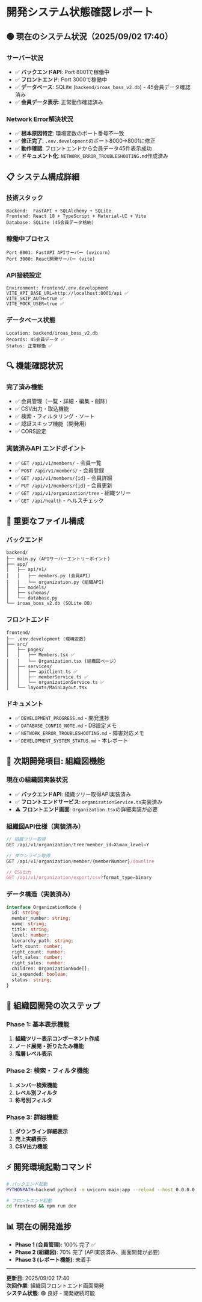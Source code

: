 # 開発システム状態確認レポート

## 🟢 現在のシステム状況（2025/09/02 17:40）

### サーバー状況
- ✅ **バックエンドAPI**: Port 8001で稼働中
- ✅ **フロントエンド**: Port 3000で稼働中  
- ✅ **データベース**: SQLite (`backend/iroas_boss_v2.db`) - 45会員データ確認済み
- ✅ **会員データ表示**: 正常動作確認済み

### Network Error解決状況
- ✅ **根本原因特定**: 環境変数のポート番号不一致
- ✅ **修正完了**: `.env.development`のポート8000→8001に修正
- ✅ **動作確認**: フロントエンドから会員データ45件表示成功
- ✅ **ドキュメント化**: `NETWORK_ERROR_TROUBLESHOOTING.md`作成済み

## 📋 システム構成詳細

### 技術スタック
```
Backend:  FastAPI + SQLAlchemy + SQLite
Frontend: React 18 + TypeScript + Material-UI + Vite  
Database: SQLite (45会員データ格納)
```

### 稼働中プロセス
```
Port 8001: FastAPI APIサーバー (uvicorn)
Port 3000: React開発サーバー (vite) 
```

### API接続設定
```
Environment: frontend/.env.development
VITE_API_BASE_URL=http://localhost:8001/api ✅
VITE_SKIP_AUTH=true ✅  
VITE_MOCK_USER=true ✅
```

### データベース状態
```
Location: backend/iroas_boss_v2.db
Records: 45会員データ ✅
Status: 正常稼働 ✅
```

## 🔍 機能確認状況

### 完了済み機能
- ✅ 会員管理（一覧・詳細・編集・削除）
- ✅ CSV出力・取込機能  
- ✅ 検索・フィルタリング・ソート
- ✅ 認証スキップ機能（開発用）
- ✅ CORS設定

### 実装済みAPI エンドポイント
- ✅ `GET /api/v1/members/` - 会員一覧
- ✅ `POST /api/v1/members/` - 会員登録
- ✅ `GET /api/v1/members/{id}` - 会員詳細
- ✅ `PUT /api/v1/members/{id}` - 会員更新  
- ✅ `GET /api/v1/organization/tree` - 組織ツリー
- ✅ `GET /api/health` - ヘルスチェック

## 📁 重要なファイル構成

### バックエンド
```
backend/
├── main.py (APIサーバーエントリーポイント)
├── app/
│   ├── api/v1/
│   │   ├── members.py (会員API)
│   │   └── organization.py (組織API)
│   ├── models/
│   ├── schemas/
│   └── database.py
└── iroas_boss_v2.db (SQLite DB)
```

### フロントエンド
```
frontend/
├── .env.development (環境変数)
├── src/
│   ├── pages/
│   │   ├── Members.tsx ✅
│   │   └── Organization.tsx (組織図ページ)
│   ├── services/
│   │   ├── apiClient.ts ✅
│   │   ├── memberService.ts ✅ 
│   │   └── organizationService.ts ✅
│   └── layouts/MainLayout.tsx
```

### ドキュメント
- ✅ `DEVELOPMENT_PROGRESS.md` - 開発進捗
- ✅ `DATABASE_CONFIG_NOTE.md` - DB設定メモ
- ✅ `NETWORK_ERROR_TROUBLESHOOTING.md` - 障害対応メモ
- ✅ `DEVELOPMENT_SYSTEM_STATUS.md` - 本レポート

## 🎯 次期開発項目: 組織図機能

### 現在の組織図実装状況
- ✅ **バックエンドAPI**: 組織ツリー取得API実装済み
- ✅ **フロントエンドサービス**: `organizationService.ts`実装済み
- ⚠️ **フロントエンド画面**: `Organization.tsx`の詳細実装が必要

### 組織図API仕様（実装済み）
```typescript
// 組織ツリー取得
GET /api/v1/organization/tree?member_id=X&max_level=Y

// ダウンライン取得  
GET /api/v1/organization/member/{memberNumber}/downline

// CSV出力
GET /api/v1/organization/export/csv?format_type=binary
```

### データ構造（実装済み）
```typescript
interface OrganizationNode {
  id: string;
  member_number: string;
  name: string;
  title: string;
  level: number;
  hierarchy_path: string;
  left_count: number;
  right_count: number;
  left_sales: number;
  right_sales: number;
  children: OrganizationNode[];
  is_expanded: boolean;
  status: string;
}
```

## 🚀 組織図開発の次ステップ

### Phase 1: 基本表示機能
1. **組織ツリー表示コンポーネント作成**
2. **ノード展開・折りたたみ機能**
3. **階層レベル表示**

### Phase 2: 検索・フィルタ機能
1. **メンバー検索機能**
2. **レベル別フィルタ**
3. **称号別フィルタ**

### Phase 3: 詳細機能
1. **ダウンライン詳細表示**
2. **売上実績表示**
3. **CSV出力機能**

## ⚡ 開発環境起動コマンド
```bash
# バックエンド起動
PYTHONPATH=backend python3 -m uvicorn main:app --reload --host 0.0.0.0 --port 8001

# フロントエンド起動  
cd frontend && npm run dev
```

## 📊 現在の開発進捗
- **Phase 1 (会員管理)**: 100% 完了 ✅
- **Phase 2 (組織図)**: 70% 完了 (API実装済み、画面開発が必要)
- **Phase 3 (レポート機能)**: 未着手

---
**更新日**: 2025/09/02 17:40  
**次回作業**: 組織図フロントエンド画面開発  
**システム状態**: 🟢 良好 - 開発継続可能